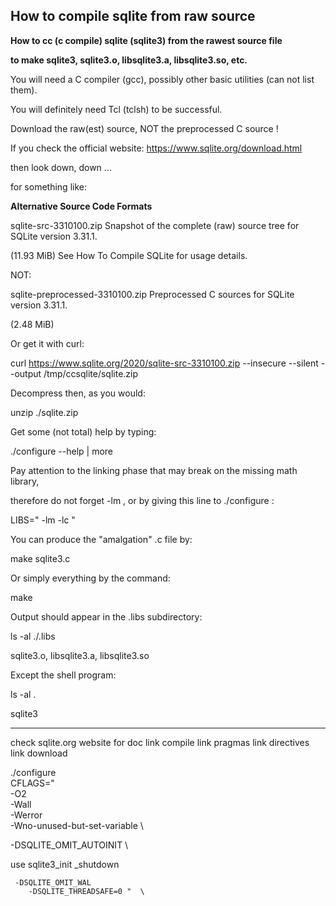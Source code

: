 ## How to compile sqlite from raw source

**How to cc (c compile) sqlite (sqlite3) from the rawest source file**

**to make  sqlite3, sqlite3.o, libsqlite3.a, libsqlite3.so,  etc.**


You will need a C compiler (gcc), possibly other basic utilities (can not list them).

You will definitely need Tcl (tclsh) to be successful.


Download the raw(est) source,  NOT the preprocessed C source !

If you check the official website:  https://www.sqlite.org/download.html

then look down, down ...

for something like:


**Alternative Source Code Formats**

sqlite-src-3310100.zip                      Snapshot of the complete (raw) source tree for SQLite version 3.31.1.

(11.93 MiB)                                 See How To Compile SQLite for usage details.


NOT:


sqlite-preprocessed-3310100.zip             Preprocessed C sources for SQLite version 3.31.1.

(2.48 MiB)


Or get it with curl:

curl  https://www.sqlite.org/2020/sqlite-src-3310100.zip  --insecure --silent  --output /tmp/ccsqlite/sqlite.zip


Decompress then, as you would:

unzip  ./sqlite.zip


Get some (not total) help by typing:

./configure --help  |  more


Pay attention to the linking phase that may break on the missing  math  library,

therefore do not forget  -lm  , or by giving this line to  ./configure  :

LIBS=" -lm -lc "


You can produce the  "amalgation" .c file  by:

make  sqlite3.c

Or simply everything by the command:

make


Output should appear in the  .libs  subdirectory:

ls -al  ./.libs

   sqlite3.o, libsqlite3.a, libsqlite3.so

Except the shell program:

ls -al  .

   sqlite3


---

check sqlite.org website for doc
link compile
link pragmas
link directives
link download


./configure  \
   CFLAGS="  \
      -O2  \
      -Wall  \
      -Werror  \
      -Wno-unused-but-set-variable  \

-DSQLITE_OMIT_AUTOINIT  \

use sqlite3_init
           _shutdown



     -DSQLITE_OMIT_WAL  
        -DSQLITE_THREADSAFE=0 "  \
